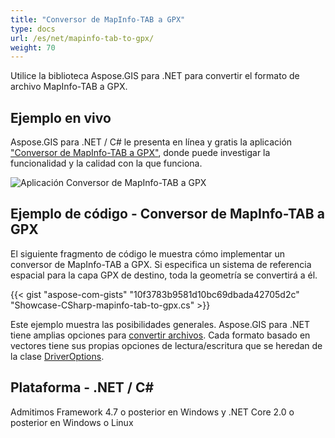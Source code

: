 ```yaml
---
title: "Conversor de MapInfo-TAB a GPX"
type: docs
url: /es/net/mapinfo-tab-to-gpx/
weight: 70
---
```


Utilice la biblioteca Aspose.GIS para .NET para convertir el formato de archivo MapInfo-TAB a GPX.

## **Ejemplo en vivo**

Aspose.GIS para .NET / C# le presenta en línea y gratis la aplicación ["Conversor de MapInfo-TAB a GPX"](https://products.aspose.app/gis/conversion/mapinfo-tab-to-gpx), donde puede investigar la funcionalidad y la calidad con la que funciona.

![Aplicación Conversor de MapInfo-TAB a GPX](conversion.png)

## **Ejemplo de código - Conversor de MapInfo-TAB a GPX**

El siguiente fragmento de código le muestra cómo implementar un conversor de MapInfo-TAB a GPX. Si especifica un sistema de referencia espacial para la capa GPX de destino, toda la geometría se convertirá a él. 

{{< gist "aspose-com-gists" "10f3783b9581d10bc69dbada42705d2c" "Showcase-CSharp-mapinfo-tab-to-gpx.cs" >}}

Este ejemplo muestra las posibilidades generales. Aspose.GIS para .NET tiene amplias opciones para [convertir archivos](https://docs.aspose.com/gis/net/vector-layers/). Cada formato basado en vectores tiene sus propias opciones de lectura/escritura que se heredan de la clase [DriverOptions](https://reference.aspose.com/gis/net/aspose.gis/driveroptions).

## **Plataforma - .NET / C#**

Admitimos Framework 4.7 o posterior en Windows y .NET Core 2.0 o posterior en Windows o Linux
